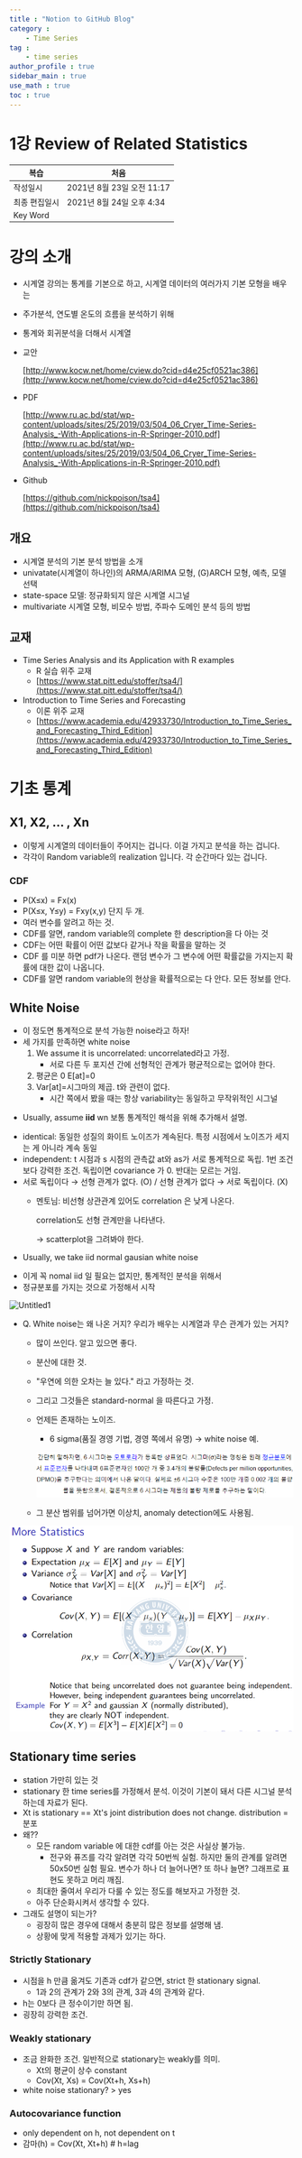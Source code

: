 ```yaml
---
title : "Notion to GitHub Blog"
category :
    - Time Series
tag : 
    - time series
author_profile : true
sidebar_main : true
use_math : true
toc : true
---
```


# 1강 Review of Related Statistics


|복습| 처음|
|-|-|
|작성일시| 2021년 8월 23일 오전 11:17|
|최종 편집일시| 2021년 8월 24일 오후 4:34|
|Key Word| |

# 강의 소개

- 시계열 강의는 통계를 기본으로 하고, 시계열 데이터의 여러가지 기본 모형을 배우는
- 주가분석, 연도별 온도의 흐름을 분석하기 위해
- 통계와 회귀분석을 더해서 시계열
- 교안

    [http://www.kocw.net/home/cview.do?cid=d4e25cf0521ac386](http://www.kocw.net/home/cview.do?cid=d4e25cf0521ac386)

- PDF

    [http://www.ru.ac.bd/stat/wp-content/uploads/sites/25/2019/03/504_06_Cryer_Time-Series-Analysis_-With-Applications-in-R-Springer-2010.pdf](http://www.ru.ac.bd/stat/wp-content/uploads/sites/25/2019/03/504_06_Cryer_Time-Series-Analysis_-With-Applications-in-R-Springer-2010.pdf)

- Github

    [https://github.com/nickpoison/tsa4](https://github.com/nickpoison/tsa4)

## 개요

- 시계열 분석의 기본 분석 방법을 소개
- univatate(시계열이 하나인)의 ARMA/ARIMA 모형, (G)ARCH 모형, 예측, 모델 선택
- state-space 모델: 정규화되지 않은 시계열 시그널
- multivariate 시계열 모형, 비모수 방법, 주파수 도메인 분석 등의 방법

## 교재

- Time Series Analysis and its Application with R examples
    - R 실습 위주 교재
    - [https://www.stat.pitt.edu/stoffer/tsa4/](https://www.stat.pitt.edu/stoffer/tsa4/)
- Introduction to Time Series and Forecasting
    - 이론 위주 교재
    - [https://www.academia.edu/42933730/Introduction_to_Time_Series_and_Forecasting_Third_Edition](https://www.academia.edu/42933730/Introduction_to_Time_Series_and_Forecasting_Third_Edition)

# 기초 통계

## X1, X2, ... , Xn

- 이렇게 시계열의 데이터들이 주어지는 겁니다. 이걸 가지고 분석을 하는 겁니다.
- 각각이 Random variable의 realization 입니다. 각 순간마다 있는 겁니다.

### CDF

- P(X≤x) = Fx(x)
- P(X≤x, Y≤y) = Fxy(x,y)  단지 두 개.
- 여러 변수를 알려고 하는 것.
- CDF를 알면, random variable의 complete 한 description을 다 아는 것
- CDF는 어떤 확률이 어떤 값보다 같거나 작을 확률을 말하는 것
- CDF 를 미분 하면 pdf가 나온다. 랜덤 변수가 그 변수에 어떤 확률값을 가지는지 확률에 대한 값이 나옵니다.
- CDF를 알면 random variable의 현상을 확률적으로는 다 안다. 모든 정보를 안다.

## White Noise

- 이 정도면 통계적으로 분석 가능한 noise라고 하자!
- 세 가지를 만족하면 white noise
    1. We assume it is uncorrelated: uncorrelated라고 가정.
        - 서로 다른 두 포지션 간에 선형적인 관계가 평균적으로는 없어야 한다.
    2. 평균은 0 E[at]=0
    3. Var[at]=시그마의 제곱. t와 관련이 없다.
        - 시간 쪽에서 봤을 때는 항상 variability는 동일하고 무작위적인 시그널

+ Usually, assume **iid** wn 보통 통계적인 해석을 위해 추가해서 설명.

- identical: 동일한 성질의 화이트 노이즈가 계속된다. 특정 시점에서 노이즈가 세지는 게 아니라 계속 동일
- independent: t 시점과 s 시점의 관측값 at와 as가 서로 통계적으로 독립. 1번 조건보다 강력한 조건. 독립이면 covariance 가 0. 반대는 모르는 거임.
- 서로 독립이다 → 선형 관계가 없다. (O)  /  선형 관계가 없다 → 서로 독립이다. (X)
    - 멘토님: 비선형 상관관계 있어도 correlation 은 낮게 나온다.

        correlation도 선형 관계만을 나타낸다.

        → scatterplot을 그려봐야 한다.

+ Usually, we take iid normal gausian white noise

- 이게 꼭 nomal iid 일 필요는 없지만, 통계적인 분석을 위해서
- 정규분포를 가지는 것으로 가정해서 시작

![Untitled1](/assets/images/notion1.Untitled.png)

- Q. White noise는 왜 나온 거지? 우리가 배우는 시계열과 무슨 관계가 있는 거지?
    - 많이 쓰인다. 알고 있으면 좋다.
    - 분산에 대한 것.
    - "우연에 의한 오차는 늘 있다." 라고 가정하는 것.
    - 그리고 그것들은 standard-normal 을 따른다고 가정.
    - 언제든 존재하는 노이즈.
        - 6 sigma(품질 경영 기법, 경영 쪽에서 유명) → white noise 예.

        ![Untitled2](\assets\images\notion1\Untitled%201.png)

    - 그 분산 범위를 넘어가면 이상치, anomaly detection에도 사용됨.

![Untitled](1%E1%84%80%E1%85%A1%E1%86%BC%20Review%20of%20Related%20Statistics%20c40eefa31e4441f98a531c785f290946/Untitled%202.png)

## Stationary time series

- station 가만히 있는 것
- stationary 한 time series를 가정해서 분석. 이것이 기본이 돼서 다른 시그널 분석하는데 자료가 된다.
- Xt is stationary == Xt's joint distribution does not change. distribution = 분포
- 왜??
    - 모든 random variable 에 대한 cdf를 아는 것은 사실상 불가능.
        - 전구와 퓨즈를 각각 알려면 각각 50번씩 실험. 하지만 둘의 관계를 알려면 50x50번 실험 필요. 변수가 하나 더 늘어나면? 또 하나 늘면? 그래프로 표현도 못하고 머리 깨짐.
    - 최대한 줄여서 우리가 다룰 수 있는 정도를 해보자고 가정한 것.
    - 아주 단순화시켜서 생각할 수 있다.
- 그래도 설명이 되는가?
    - 굉장히 많은 경우에 대해서 충분히 많은 정보를 설명해 냄.
    - 상황에 맞게 적용할 과제가 있기는 하다.

### Strictly Stationary

- 시점을 h 만큼 옮겨도 기존과 cdf가 같으면, strict 한 stationary signal.
    - 1과 2의 관계가 2와 3의 관계, 3과 4의 관계와 같다.
- h는 0보다 큰 정수이기만 하면 됨.
- 굉장히 강력한 조건.

### Weakly stationary

- 조금 완화한 조건. 일반적으로 stationary는 weakly를 의미.
    - Xt의 평균이 상수 constant
    - Cov(Xt, Xs) = Cov(Xt+h, Xs+h)
- white noise stationary? > yes

### Autocovariance function

- only dependent on h, not dependent on t
- 감마(h) = Cov(Xt, Xt+h)     # h=lag